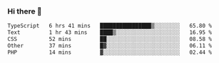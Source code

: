 ### Hi there 🌱
<!--START_SECTION:waka-->

```txt
TypeScript   6 hrs 41 mins   ████████████████▒░░░░░░░░   65.80 %
Text         1 hr 43 mins    ████▒░░░░░░░░░░░░░░░░░░░░   16.95 %
CSS          52 mins         ██░░░░░░░░░░░░░░░░░░░░░░░   08.58 %
Other        37 mins         █▓░░░░░░░░░░░░░░░░░░░░░░░   06.11 %
PHP          14 mins         ▓░░░░░░░░░░░░░░░░░░░░░░░░   02.44 %
```

<!--END_SECTION:waka-->
<!--
**Dieg0raf/Dieg0raf** is a ✨ _special_ ✨ repository because its `README.md` (this file) appears on your GitHub profile.

Here are some ideas to get you started:

- 🔭 I’m currently working on ...
- 🌱 I’m currently learning ...
- 👯 I’m looking to collaborate on ...
- 🤔 I’m looking for help with ...
- 💬 Ask me about ...
- 📫 How to reach me: ...
- 😄 Pronouns: ...
- ⚡ Fun fact: ...
-->
